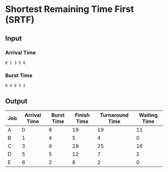 # Shortest Remaining Time First (SRTF)

## Input

### Arrival Time

```text
0 1 3 5 6
```

### Burst Time

```text
8 4 9 5 2
```

## Output

| Job | Arrival Time | Burst Time | Finish Time | Turnaround Time | Waiting Time |
|-----|--------------|------------|-------------|-----------------|--------------|
| A   | 0            | 8          | 19          | 19              | 11           |
| B   | 1            | 4          | 5           | 4               | 0            |
| C   | 3            | 9          | 28          | 25              | 16           |
| D   | 5            | 5          | 12          | 7               | 2            |
| E   | 6            | 2          | 8           | 2               | 0            |
